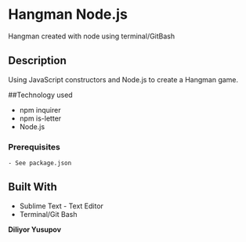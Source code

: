 # Hangman Node.js
Hangman created with node using terminal/GitBash

## Description
Using JavaScript constructors and Node.js to create a Hangman game.

##Technology used
- npm inquirer
- npm is-letter
- Node.js

### Prerequisites
```
- See package.json
```

## Built With

* Sublime Text - Text Editor
* Terminal/Git Bash

**Diliyor Yusupov**
